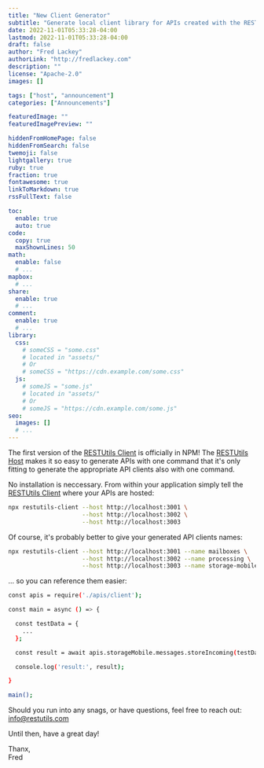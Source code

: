 ```yaml
---
title: "New Client Generator"
subtitle: "Generate local client library for APIs created with the RESTUtils Host utility with one command."
date: 2022-11-01T05:33:28-04:00
lastmod: 2022-11-01T05:33:28-04:00
draft: false
author: "Fred Lackey"
authorLink: "http://fredlackey.com"
description: ""
license: "Apache-2.0"
images: []

tags: ["host", "announcement"]
categories: ["Announcements"]

featuredImage: ""
featuredImagePreview: ""

hiddenFromHomePage: false
hiddenFromSearch: false
twemoji: false
lightgallery: true
ruby: true
fraction: true
fontawesome: true
linkToMarkdown: true
rssFullText: false

toc:
  enable: true
  auto: true
code:
  copy: true
  maxShownLines: 50
math:
  enable: false
  # ...
mapbox:
  # ...
share:
  enable: true
  # ...
comment:
  enable: true
  # ...
library:
  css:
    # someCSS = "some.css"
    # located in "assets/"
    # Or
    # someCSS = "https://cdn.example.com/some.css"
  js:
    # someJS = "some.js"
    # located in "assets/"
    # Or
    # someJS = "https://cdn.example.com/some.js"
seo:
  images: []
  # ...
---
```

The first version of the [RESTUtils Client](https://www.npmjs.com/package/restutils-client) is officially in NPM!  The [RESTUtils Host](/20221028-first-release) makes it so easy to generate APIs with one command that it's only fitting to generate the appropriate API clients also with one command.

No installation is neccessary.  From within your application simply tell the [RESTUtils Client](https://www.npmjs.com/package/restutils-client) where your APIs are hosted:

```bash
npx restutils-client --host http://localhost:3001 \
                     --host http://localhost:3002 \
                     --host http://localhost:3003
```

Of course, it's probably better to give your generated API clients names:

```bash
npx restutils-client --host http://localhost:3001 --name mailboxes \
                     --host http://localhost:3002 --name processing \
                     --host http://localhost:3003 --name storage-mobile
```

... so you can reference them easier:

```bash
const apis = require('./apis/client');

const main = async () => {

  const testData = {
    ...
  };

  const result = await apis.storageMobile.messages.storeIncoming(testData);

  console.log('result:', result);

}

main();
```

Should you run into any snags, or have questions, feel free to reach out: [info@restutils.com](mailto:info@restutils.com)

Until then, have a great day!

Thanx,  
Fred
